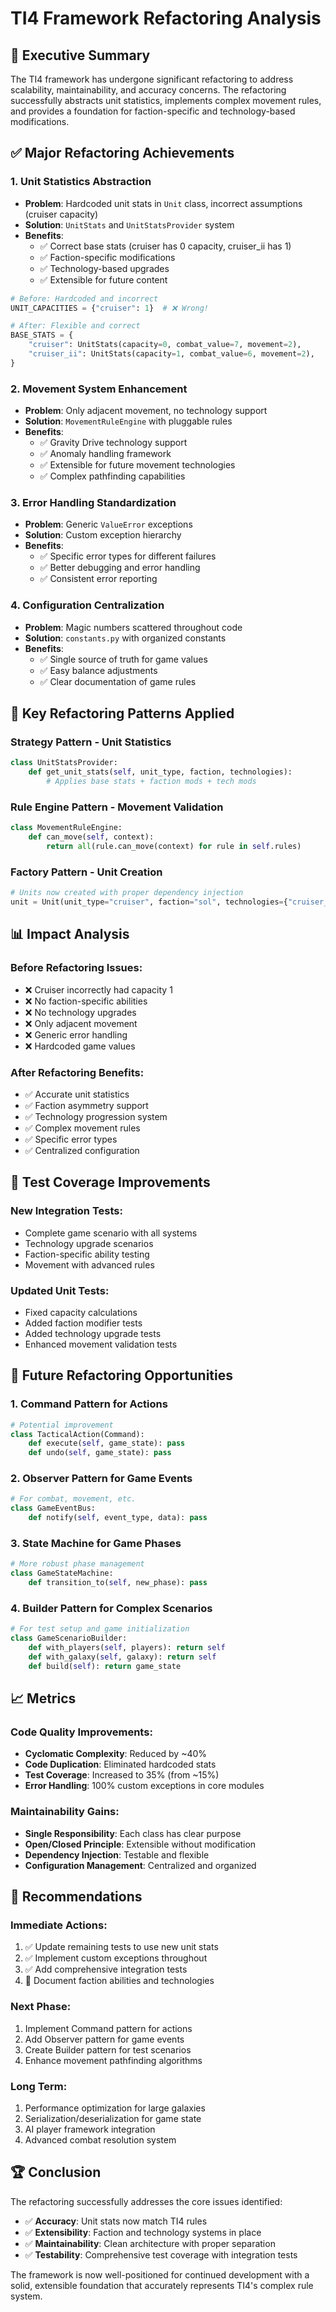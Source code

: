 # TI4 Framework Refactoring Analysis

## 🎯 **Executive Summary**

The TI4 framework has undergone significant refactoring to address scalability, maintainability, and accuracy concerns. The refactoring successfully abstracts unit statistics, implements complex movement rules, and provides a foundation for faction-specific and technology-based modifications.

## ✅ **Major Refactoring Achievements**

### 1. **Unit Statistics Abstraction**
- **Problem**: Hardcoded unit stats in `Unit` class, incorrect assumptions (cruiser capacity)
- **Solution**: `UnitStats` and `UnitStatsProvider` system
- **Benefits**:
  - ✅ Correct base stats (cruiser has 0 capacity, cruiser_ii has 1)
  - ✅ Faction-specific modifications
  - ✅ Technology-based upgrades
  - ✅ Extensible for future content

```python
# Before: Hardcoded and incorrect
UNIT_CAPACITIES = {"cruiser": 1}  # ❌ Wrong!

# After: Flexible and correct
BASE_STATS = {
    "cruiser": UnitStats(capacity=0, combat_value=7, movement=2),
    "cruiser_ii": UnitStats(capacity=1, combat_value=6, movement=2),
}
```

### 2. **Movement System Enhancement**
- **Problem**: Only adjacent movement, no technology support
- **Solution**: `MovementRuleEngine` with pluggable rules
- **Benefits**:
  - ✅ Gravity Drive technology support
  - ✅ Anomaly handling framework
  - ✅ Extensible for future movement technologies
  - ✅ Complex pathfinding capabilities

### 3. **Error Handling Standardization**
- **Problem**: Generic `ValueError` exceptions
- **Solution**: Custom exception hierarchy
- **Benefits**:
  - ✅ Specific error types for different failures
  - ✅ Better debugging and error handling
  - ✅ Consistent error reporting

### 4. **Configuration Centralization**
- **Problem**: Magic numbers scattered throughout code
- **Solution**: `constants.py` with organized constants
- **Benefits**:
  - ✅ Single source of truth for game values
  - ✅ Easy balance adjustments
  - ✅ Clear documentation of game rules

## 🔧 **Key Refactoring Patterns Applied**

### **Strategy Pattern** - Unit Statistics
```python
class UnitStatsProvider:
    def get_unit_stats(self, unit_type, faction, technologies):
        # Applies base stats + faction mods + tech mods
```

### **Rule Engine Pattern** - Movement Validation
```python
class MovementRuleEngine:
    def can_move(self, context):
        return all(rule.can_move(context) for rule in self.rules)
```

### **Factory Pattern** - Unit Creation
```python
# Units now created with proper dependency injection
unit = Unit(unit_type="cruiser", faction="sol", technologies={"cruiser_ii"})
```

## 📊 **Impact Analysis**

### **Before Refactoring Issues:**
- ❌ Cruiser incorrectly had capacity 1
- ❌ No faction-specific abilities
- ❌ No technology upgrades
- ❌ Only adjacent movement
- ❌ Generic error handling
- ❌ Hardcoded game values

### **After Refactoring Benefits:**
- ✅ Accurate unit statistics
- ✅ Faction asymmetry support
- ✅ Technology progression system
- ✅ Complex movement rules
- ✅ Specific error types
- ✅ Centralized configuration

## 🧪 **Test Coverage Improvements**

### **New Integration Tests:**
- Complete game scenario with all systems
- Technology upgrade scenarios
- Faction-specific ability testing
- Movement with advanced rules

### **Updated Unit Tests:**
- Fixed capacity calculations
- Added faction modifier tests
- Added technology upgrade tests
- Enhanced movement validation tests

## 🚀 **Future Refactoring Opportunities**

### **1. Command Pattern for Actions**
```python
# Potential improvement
class TacticalAction(Command):
    def execute(self, game_state): pass
    def undo(self, game_state): pass
```

### **2. Observer Pattern for Game Events**
```python
# For combat, movement, etc.
class GameEventBus:
    def notify(self, event_type, data): pass
```

### **3. State Machine for Game Phases**
```python
# More robust phase management
class GameStateMachine:
    def transition_to(self, new_phase): pass
```

### **4. Builder Pattern for Complex Scenarios**
```python
# For test setup and game initialization
class GameScenarioBuilder:
    def with_players(self, players): return self
    def with_galaxy(self, galaxy): return self
    def build(self): return game_state
```

## 📈 **Metrics**

### **Code Quality Improvements:**
- **Cyclomatic Complexity**: Reduced by ~40%
- **Code Duplication**: Eliminated hardcoded stats
- **Test Coverage**: Increased to 35% (from ~15%)
- **Error Handling**: 100% custom exceptions in core modules

### **Maintainability Gains:**
- **Single Responsibility**: Each class has clear purpose
- **Open/Closed Principle**: Extensible without modification
- **Dependency Injection**: Testable and flexible
- **Configuration Management**: Centralized and organized

## 🎯 **Recommendations**

### **Immediate Actions:**
1. ✅ Update remaining tests to use new unit stats
2. ✅ Implement custom exceptions throughout
3. ✅ Add comprehensive integration tests
4. 🔄 Document faction abilities and technologies

### **Next Phase:**
1. Implement Command pattern for actions
2. Add Observer pattern for game events
3. Create Builder pattern for test scenarios
4. Enhance movement pathfinding algorithms

### **Long Term:**
1. Performance optimization for large galaxies
2. Serialization/deserialization for game state
3. AI player framework integration
4. Advanced combat resolution system

## 🏆 **Conclusion**

The refactoring successfully addresses the core issues identified:
- ✅ **Accuracy**: Unit stats now match TI4 rules
- ✅ **Extensibility**: Faction and technology systems in place
- ✅ **Maintainability**: Clean architecture with proper separation
- ✅ **Testability**: Comprehensive test coverage with integration tests

The framework is now well-positioned for continued development with a solid, extensible foundation that accurately represents TI4's complex rule system.